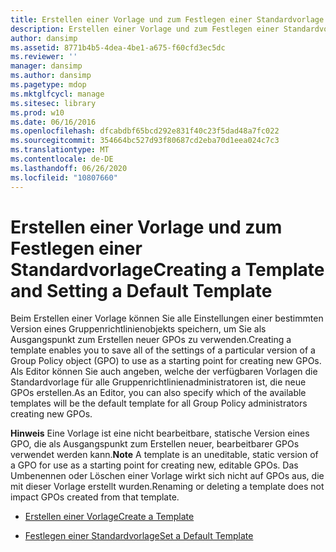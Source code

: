 ```yaml
---
title: Erstellen einer Vorlage und zum Festlegen einer Standardvorlage
description: Erstellen einer Vorlage und zum Festlegen einer Standardvorlage
author: dansimp
ms.assetid: 8771b4b5-4dea-4be1-a675-f60cfd3ec5dc
ms.reviewer: ''
manager: dansimp
ms.author: dansimp
ms.pagetype: mdop
ms.mktglfcycl: manage
ms.sitesec: library
ms.prod: w10
ms.date: 06/16/2016
ms.openlocfilehash: dfcabdbf65bcd292e831f40c23f5dad48a7fc022
ms.sourcegitcommit: 354664bc527d93f80687cd2eba70d1eea024c7c3
ms.translationtype: MT
ms.contentlocale: de-DE
ms.lasthandoff: 06/26/2020
ms.locfileid: "10807660"
---
```

# <span data-ttu-id="b10e4-103">Erstellen einer Vorlage und zum Festlegen einer Standardvorlage</span><span class="sxs-lookup"><span data-stu-id="b10e4-103">Creating a Template and Setting a Default Template</span></span>


<span data-ttu-id="b10e4-104">Beim Erstellen einer Vorlage können Sie alle Einstellungen einer bestimmten Version eines Gruppenrichtlinienobjekts speichern, um Sie als Ausgangspunkt zum Erstellen neuer GPOs zu verwenden.</span><span class="sxs-lookup"><span data-stu-id="b10e4-104">Creating a template enables you to save all of the settings of a particular version of a Group Policy object (GPO) to use as a starting point for creating new GPOs.</span></span> <span data-ttu-id="b10e4-105">Als Editor können Sie auch angeben, welche der verfügbaren Vorlagen die Standardvorlage für alle Gruppenrichtlinienadministratoren ist, die neue GPOs erstellen.</span><span class="sxs-lookup"><span data-stu-id="b10e4-105">As an Editor, you can also specify which of the available templates will be the default template for all Group Policy administrators creating new GPOs.</span></span>

<span data-ttu-id="b10e4-106">**Hinweis**  Eine Vorlage ist eine nicht bearbeitbare, statische Version eines GPO, die als Ausgangspunkt zum Erstellen neuer, bearbeitbarer GPOs verwendet werden kann.</span><span class="sxs-lookup"><span data-stu-id="b10e4-106">**Note** A template is an uneditable, static version of a GPO for use as a starting point for creating new, editable GPOs.</span></span> <span data-ttu-id="b10e4-107">Das Umbenennen oder Löschen einer Vorlage wirkt sich nicht auf GPOs aus, die mit dieser Vorlage erstellt wurden.</span><span class="sxs-lookup"><span data-stu-id="b10e4-107">Renaming or deleting a template does not impact GPOs created from that template.</span></span>

 

-   [<span data-ttu-id="b10e4-108">Erstellen einer Vorlage</span><span class="sxs-lookup"><span data-stu-id="b10e4-108">Create a Template</span></span>](create-a-template.md)

-   [<span data-ttu-id="b10e4-109">Festlegen einer Standardvorlage</span><span class="sxs-lookup"><span data-stu-id="b10e4-109">Set a Default Template</span></span>](set-a-default-template.md)

 

 





